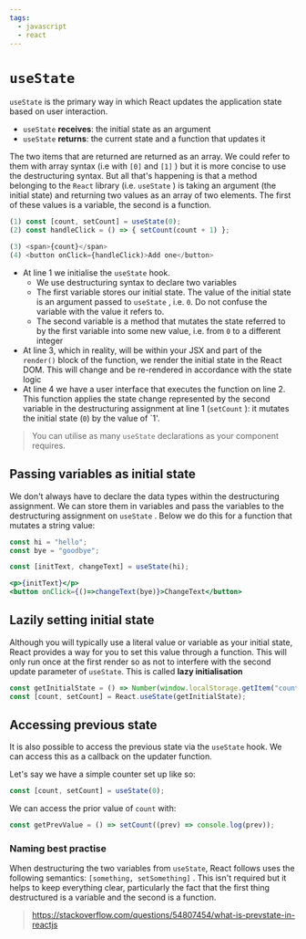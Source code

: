 ```yaml
---
tags:
  - javascript
  - react
---
```


# `useState`

`useState` is the primary way in which React updates the application state based
on user interaction.

- `useState` **receives**: the initial state as an argument
- `useState` **returns**: the current state and a function that updates it

The two items that are returned are returned as an array. We could refer to them
with array syntax (i.e with `[0]` and `[1]` ) but it is more concise to use the
destructuring syntax. But all that's happening is that a method belonging to the
`React` library (i.e. `useState` ) is taking an argument (the initial state) and
returning two values as an array of two elements. The first of these values is a
variable, the second is a function.

```jsx
(1) const [count, setCount] = useState(0);
(2) const handleClick = () => { setCount(count + 1) };

(3) <span>{count}</span>
(4) <button onClick={handleClick)>Add one</button>
```

- At line 1 we initialise the `useState` hook.
  - We use destructuring syntax to declare two variables
  - The first variable stores our initial state. The value of the initial state
    is an argument passed to `useState` , i.e. `0`. Do not confuse the variable
    with the value it refers to.
  - The second variable is a method that mutates the state referred to by the
    first variable into some new value, i.e. from `0` to a different integer
- At line 3, which in reality, will be within your JSX and part of the
  `render()` block of the function, we render the initial state in the React
  DOM. This will change and be re-rendered in accordance with the state logic
- At line 4 we have a user interface that executes the function on line 2. This
  function applies the state change represented by the second variable in the
  destructuring assignment at line 1 (`setCount` ): it mutates the initial state
  (`0`) by the value of `1'.

> You can utilise as many `useState` declarations as your component requires.

## Passing variables as initial state

We don't always have to declare the data types within the destructuring
assignment. We can store them in variables and pass the variables to the
destructuring assignment on `useState` . Below we do this for a function that
mutates a string value:

```jsx
const hi = "hello";
const bye = "goodbye";

const [initText, changeText] = useState(hi);

<p>{initText}</p>
<button onClick={()=>changeText(bye)}>ChangeText</button>
```

## Lazily setting initial state

Although you will typically use a literal value or variable as your initial
state, React provides a way for you to set this value through a function. This
will only run once at the first render so as not to interfere with the second
update parameter of `useState`. This is called **lazy initialisation**

```jsx
const getInitialState = () => Number(window.localStorage.getItem("count"));
const [count, setCount] = React.useState(getInitialState);
```

## Accessing previous state

It is also possible to access the previous state via the `useState` hook. We can
access this as a callback on the updater function.

Let's say we have a simple counter set up like so:

```js
const [count, setCount] = useState(0);
```

We can access the prior value of `count` with:

```js
const getPrevValue = () => setCount((prev) => console.log(prev));
```

### Naming best practise

When destructuring the two variables from `useState`, React follows uses the
following semantics: `[something, setSomething]` . This isn't required but it
helps to keep everything clear, particularly the fact that the first thing
destructured is a variable and the second is a function.

> https://stackoverflow.com/questions/54807454/what-is-prevstate-in-reactjs
